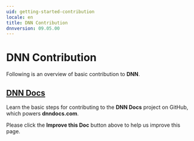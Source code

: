 ```yaml
---
uid: getting-started-contribution
locale: en
title: DNN Contribution
dnnversion: 09.05.00
---
```


# DNN Contribution
Following is an overview of basic contribution to **DNN**.

## [DNN Docs](xref:contribute-to-docs)
Learn the basic steps for contributing to the **DNN Docs** project on GitHub, which powers **dnndocs.com**.

Please click the **Improve this Doc** button above to help us improve this page.